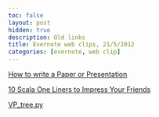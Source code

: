 ```yaml
---
toc: false
layout: post
hidden: true
description: Old links
title: Evernote web clips, 21/5/2012
categories: [evernote, web clip]
---
```


[How to write a Paper or Presentation](https://www.scribd.com/doc/42732950/How-to-Write-a-Paper-or-Presentation)

[10 Scala One Liners to Impress Your Friends](https://gist.github.com/mkaz/d11f8f08719d6d27bab5)

[VP_tree.py](http://www.logarithmic.net/pfh-files/blog/01164790008/VP_tree.py)

